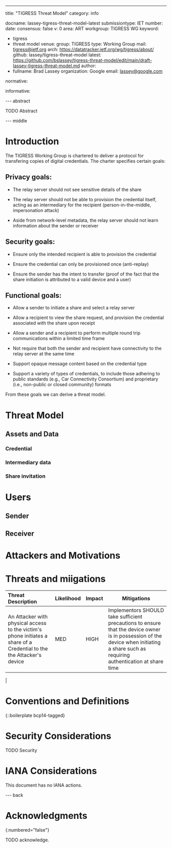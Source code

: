 ---

title: "TIGRESS Threat Model"
category: info

docname: lassey-tigress-threat-model-latest
submissiontype: IET
number:
date:
consensus: false
v: 0
area: ART
workgroup: TIGRESS WG
keyword:
 - tigress
 - threat model
venue:
  group: TIGRESS
  type: Working Group
  mail: tigress@ietf.org
  arch: https://datatracker.ietf.org/wg/tigress/about/
  github: lassey/tigress-threat-model
  latest: https://github.com/bslassey/tigress-threat-model/edit/main/draft-lassey-tigress-threat-model.md
author:
 -
    fullname: Brad Lassey
    organization: Google
    email: lassey@google.com

normative:

informative:


--- abstract

TODO Abstract


--- middle

# Introduction
The TIGRESS Working Group is chartered to deliver a protocol for transfering copies of digital credentials. The charter specifies certain goals:

## Privacy goals:

* The relay server should not see sensitive details of the share

* The relay server should not be able to provision the credential itself,
acting as an intermediary for the recipient (person-in-the-middle,
impersonation attack)

* Aside from network-level metadata, the relay server should not learn
information about the sender or receiver

## Security goals:

* Ensure only the intended recipient is able to provision the credential

* Ensure the credential can only be provisioned once (anti-replay)

* Ensure the sender has the intent to transfer (proof of the fact that the
share initiation is attributed to a valid device and a user)

## Functional goals:
* Allow a sender to initiate a share and select a relay server

* Allow a recipient to view the share request, and provision the credential
associated with the share upon receipt

* Allow a sender and a recipient to perform multiple round trip communications
within a limited time frame

* Not require that both the sender and recipient have connectivity to the relay
server at the same time

* Support opaque message content based on the credential type

* Support a variety of types of credentials, to include those adhering to
public standards (e.g., Car Connectivity Consortium) and proprietary (i.e.,
non-public or closed community) formats

From these goals we can derive a threat model.

# Threat Model
## Assets and Data
### Credential
### Intermediary data
### Share invitation
# Users
## Sender
## Receiver
# Attackers and Motivations
# Threats and miigations
|Threat Description|Likelihood|Impact|Mitigations|
|:-----------------|----------|------|-----------|
|An Attacker with physical access to the victim's phone initiates a share of a Credential to the the Attacker's device|MED|HIGH|Implementors SHOULD take sufficient precautions to ensure that the device owner is in possession of the device when initiating a share such as requiring authentication at share time|
|



# Conventions and Definitions

{::boilerplate bcp14-tagged}


# Security Considerations

TODO Security


# IANA Considerations

This document has no IANA actions.


--- back

# Acknowledgments
{:numbered="false"}

TODO acknowledge.
